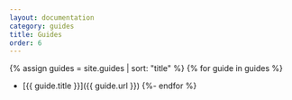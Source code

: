 ```yaml
---
layout: documentation
category: guides
title: Guides
order: 6
---
```


{% assign guides = site.guides | sort: "title" %}
{% for guide in guides %}
- [{{ guide.title }}]({{ guide.url }})
{%- endfor %}
